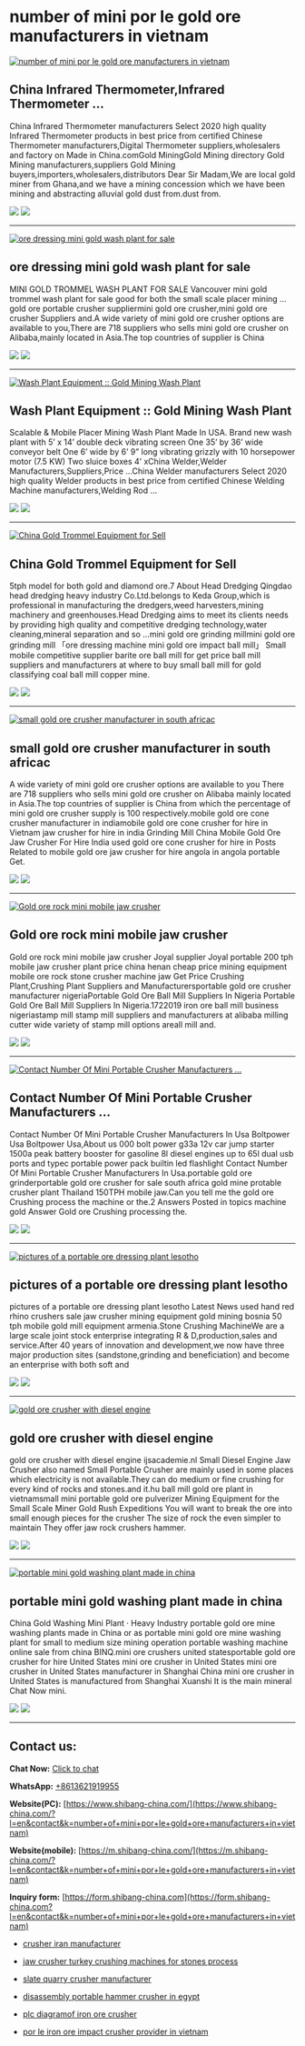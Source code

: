 # number of mini por le gold ore manufacturers in vietnam

<a href="https://swt.shibang-china.com/?l=en&img&k=number+of+mini+por+le+gold+ore+manufacturers+in+vietnam" target="_blank">![number of mini por le gold ore manufacturers in vietnam](http://static.shibang-china.com/all-800x300/290.jpg)</a>

## China Infrared Thermometer,Infrared Thermometer …
China Infrared Thermometer manufacturers Select 2020 high quality Infrared Thermometer products in best price from certified Chinese Thermometer manufacturers,Digital Thermometer suppliers,wholesalers and factory on Made in China.comGold MiningGold Mining directory Gold Mining manufacturers,suppliers Gold Mining buyers,importers,wholesalers,distributors Dear Sir Madam,We are local gold miner from Ghana,and we have a mining concession which we have been mining and abstracting alluvial gold dust from.dust from.


<a href="https://whatsapp.shibangsoft.com/WhatsApp.php" target="_blank" title="WhatsApp">![](http://static.shibang-china.com/icon/whatsapp.png)</a> <a href="https://swt.shibang-china.com/?l=en&icon&k=number+of+mini+por+le+gold+ore+manufacturers+in+vietnam" target="_blank">![](http://static.shibang-china.com/icon/chat-en.png)</a>

---

<a href="https://swt.shibang-china.com/?l=en&img&k=number+of+mini+por+le+gold+ore+manufacturers+in+vietnam" target="_blank">![ore dressing mini gold wash plant for sale](http://static.shibang-china.com/all-800x300/1100.jpg)</a>

## ore dressing mini gold wash plant for sale
MINI GOLD TROMMEL WASH PLANT FOR SALE Vancouver mini gold trommel wash plant for sale good for both the small scale placer mining …gold ore portable crusher suppliermini gold ore crusher,mini gold ore crusher Suppliers and.A wide variety of mini gold ore crusher options are available to you,There are 718 suppliers who sells mini gold ore crusher on Alibaba,mainly located in Asia.The top countries of supplier is China


<a href="https://whatsapp.shibangsoft.com/WhatsApp.php" target="_blank" title="WhatsApp">![](http://static.shibang-china.com/icon/whatsapp.png)</a> <a href="https://swt.shibang-china.com/?l=en&icon&k=number+of+mini+por+le+gold+ore+manufacturers+in+vietnam" target="_blank">![](http://static.shibang-china.com/icon/chat-en.png)</a>

---

<a href="https://swt.shibang-china.com/?l=en&img&k=number+of+mini+por+le+gold+ore+manufacturers+in+vietnam" target="_blank">![Wash Plant Equipment :: Gold Mining Wash Plant](http://static.shibang-china.com/all-800x300/819.jpg)</a>

## Wash Plant Equipment :: Gold Mining Wash Plant
Scalable &amp; Mobile Placer Mining Wash Plant Made In USA. Brand new wash plant with 5’ x 14’ double deck vibrating screen One 35’ by 36’ wide conveyor belt One 6’ wide by 6’ 9” long vibrating grizzly with 10 horsepower motor (7.5 KW) Two sluice boxes 4’ xChina Welder,Welder Manufacturers,Suppliers,Price …China Welder manufacturers Select 2020 high quality Welder products in best price from certified Chinese Welding Machine manufacturers,Welding Rod …


<a href="https://whatsapp.shibangsoft.com/WhatsApp.php" target="_blank" title="WhatsApp">![](http://static.shibang-china.com/icon/whatsapp.png)</a> <a href="https://swt.shibang-china.com/?l=en&icon&k=number+of+mini+por+le+gold+ore+manufacturers+in+vietnam" target="_blank">![](http://static.shibang-china.com/icon/chat-en.png)</a>

---

<a href="https://swt.shibang-china.com/?l=en&img&k=number+of+mini+por+le+gold+ore+manufacturers+in+vietnam" target="_blank">![China Gold Trommel Equipment for Sell](http://static.shibang-china.com/all-800x300/1392.jpg)</a>

## China Gold Trommel Equipment for Sell
5tph model for both gold and diamond ore.7 About Head Dredging Qingdao head dredging heavy industry Co.Ltd.belongs to Keda Group,which is professional in manufacturing the dredgers,weed harvesters,mining machinery and greenhouses.Head Dredging aims to meet its clients needs by providing high quality and competitive dredging technology,water cleaning,mineral separation and so …mini gold ore grinding millmini gold ore grinding mill 「ore dressing machine mini gold ore impact ball mill」 Small mobile competitive supplier barite ore ball mill for get price ball mill suppliers and manufacturers at where to buy small ball mill for gold classifying coal ball mill copper mine.


<a href="https://whatsapp.shibangsoft.com/WhatsApp.php" target="_blank" title="WhatsApp">![](http://static.shibang-china.com/icon/whatsapp.png)</a> <a href="https://swt.shibang-china.com/?l=en&icon&k=number+of+mini+por+le+gold+ore+manufacturers+in+vietnam" target="_blank">![](http://static.shibang-china.com/icon/chat-en.png)</a>

---

<a href="https://swt.shibang-china.com/?l=en&img&k=number+of+mini+por+le+gold+ore+manufacturers+in+vietnam" target="_blank">![small gold ore crusher manufacturer in south africac](http://static.shibang-china.com/all-800x300/816.jpg)</a>

## small gold ore crusher manufacturer in south africac
A wide variety of mini gold ore crusher options are available to you There are 718 suppliers who sells mini gold ore crusher on Alibaba mainly located in Asia.The top countries of supplier is China from which the percentage of mini gold ore crusher supply is 100 respectively.mobile gold ore cone crusher manufacturer in indiamobile gold ore cone crusher for hire in Vietnam jaw crusher for hire in india Grinding Mill China Mobile Gold Ore Jaw Crusher For Hire India used gold ore cone crusher for hire in Posts Related to mobile gold ore jaw crusher for hire angola in angola portable Get.


<a href="https://whatsapp.shibangsoft.com/WhatsApp.php" target="_blank" title="WhatsApp">![](http://static.shibang-china.com/icon/whatsapp.png)</a> <a href="https://swt.shibang-china.com/?l=en&icon&k=number+of+mini+por+le+gold+ore+manufacturers+in+vietnam" target="_blank">![](http://static.shibang-china.com/icon/chat-en.png)</a>

---

<a href="https://swt.shibang-china.com/?l=en&img&k=number+of+mini+por+le+gold+ore+manufacturers+in+vietnam" target="_blank">![Gold ore rock mini mobile jaw crusher](http://static.shibang-china.com/all-800x300/1099.jpg)</a>

## Gold ore rock mini mobile jaw crusher
Gold ore rock mini mobile jaw crusher Joyal supplier Joyal portable 200 tph mobile jaw crusher plant price china henan cheap price mining equipment mobile ore rock stone crusher machine jaw Get Price Crushing Plant,Crushing Plant Suppliers and Manufacturersportable gold ore crusher manufacturer nigeriaPortable Gold Ore Ball Mill Suppliers In Nigeria Portable Gold Ore Ball Mill Suppliers In Nigeria.1722019 iron ore ball mill business nigeriastamp mill stamp mill suppliers and manufacturers at alibaba milling cutter wide variety of stamp mill options areall mill and.


<a href="https://whatsapp.shibangsoft.com/WhatsApp.php" target="_blank" title="WhatsApp">![](http://static.shibang-china.com/icon/whatsapp.png)</a> <a href="https://swt.shibang-china.com/?l=en&icon&k=number+of+mini+por+le+gold+ore+manufacturers+in+vietnam" target="_blank">![](http://static.shibang-china.com/icon/chat-en.png)</a>

---

<a href="https://swt.shibang-china.com/?l=en&img&k=number+of+mini+por+le+gold+ore+manufacturers+in+vietnam" target="_blank">![Contact Number Of Mini Portable Crusher Manufacturers …](http://static.shibang-china.com/all-800x300/263.jpg)</a>

## Contact Number Of Mini Portable Crusher Manufacturers …
Contact Number Of Mini Portable Crusher Manufacturers In Usa Boltpower Usa Boltpower Usa,About us 000 bolt power g33a 12v car jump starter 1500a peak battery booster for gasoline 8l diesel engines up to 65l dual usb ports and typec portable power pack builtin led flashlight Contact Number Of Mini Portable Crusher Manufacturers In Usa.portable gold ore grinderportable gold ore crusher for sale south africa gold mine protable crusher plant Thailand 150TPH mobile jaw.Can you tell me the gold ore Crushing process the machine or the.2 Answers Posted in topics machine gold Answer Gold ore Crushing processing the.


<a href="https://whatsapp.shibangsoft.com/WhatsApp.php" target="_blank" title="WhatsApp">![](http://static.shibang-china.com/icon/whatsapp.png)</a> <a href="https://swt.shibang-china.com/?l=en&icon&k=number+of+mini+por+le+gold+ore+manufacturers+in+vietnam" target="_blank">![](http://static.shibang-china.com/icon/chat-en.png)</a>

---

<a href="https://swt.shibang-china.com/?l=en&img&k=number+of+mini+por+le+gold+ore+manufacturers+in+vietnam" target="_blank">![pictures of a portable ore dressing plant lesotho](http://static.shibang-china.com/all-800x300/459.jpg)</a>

## pictures of a portable ore dressing plant lesotho
pictures of a portable ore dressing plant lesotho Latest News used hand red rhino crushers sale jaw crusher mining equipment gold mining bosnia 50 tph mobile gold mill equipment armenia.Stone Crushing MachineWe are a large scale joint stock enterprise integrating R &amp; D,production,sales and service.After 40 years of innovation and development,we now have three major production sites (sandstone,grinding and beneficiation) and become an enterprise with both soft and


<a href="https://whatsapp.shibangsoft.com/WhatsApp.php" target="_blank" title="WhatsApp">![](http://static.shibang-china.com/icon/whatsapp.png)</a> <a href="https://swt.shibang-china.com/?l=en&icon&k=number+of+mini+por+le+gold+ore+manufacturers+in+vietnam" target="_blank">![](http://static.shibang-china.com/icon/chat-en.png)</a>

---

<a href="https://swt.shibang-china.com/?l=en&img&k=number+of+mini+por+le+gold+ore+manufacturers+in+vietnam" target="_blank">![gold ore crusher with diesel engine](http://static.shibang-china.com/all-800x300/849.jpg)</a>

## gold ore crusher with diesel engine
gold ore crusher with diesel engine ijsacademie.nl Small Diesel Engine Jaw Crusher also named Small Portable Crusher are mainly used in some places which electricity is not available.They can do medium or fine crushing for every kind of rocks and stones.and it.hu ball mill gold ore plant in vietnamsmall mini portable gold ore pulverizer Mining Equipment for the Small Scale Miner Gold Rush Expeditions You will want to break the ore into small enough pieces for the crusher The size of rock the even simpler to maintain They offer jaw rock crushers hammer.


<a href="https://whatsapp.shibangsoft.com/WhatsApp.php" target="_blank" title="WhatsApp">![](http://static.shibang-china.com/icon/whatsapp.png)</a> <a href="https://swt.shibang-china.com/?l=en&icon&k=number+of+mini+por+le+gold+ore+manufacturers+in+vietnam" target="_blank">![](http://static.shibang-china.com/icon/chat-en.png)</a>

---

<a href="https://swt.shibang-china.com/?l=en&img&k=number+of+mini+por+le+gold+ore+manufacturers+in+vietnam" target="_blank">![portable mini gold washing plant made in china](http://static.shibang-china.com/all-800x300/1340.jpg)</a>

## portable mini gold washing plant made in china
China Gold Washing Mini Plant &#183; Heavy Industry portable gold ore mine washing plants made in China or as portable mini gold ore mine washing plant for small to medium size mining operation portable washing machine online sale from china BINQ.mini ore crushers united statesportable gold ore crusher for hire United States mini ore crusher in United States mini ore crusher in United States manufacturer in Shanghai China mini ore crusher in United States is manufactured from Shanghai Xuanshi It is the main mineral Chat Now mini.


<a href="https://whatsapp.shibangsoft.com/WhatsApp.php" target="_blank" title="WhatsApp">![](http://static.shibang-china.com/icon/whatsapp.png)</a> <a href="https://swt.shibang-china.com/?l=en&icon&k=number+of+mini+por+le+gold+ore+manufacturers+in+vietnam" target="_blank">![](http://static.shibang-china.com/icon/chat-en.png)</a>

---
## Contact us:

**Chat Now:** [Click to chat](https://swt.shibang-china.com?l=en&contact&k=number+of+mini+por+le+gold+ore+manufacturers+in+vietnam)

**WhatsApp:**  [+8613621919955](https://whatsapp.shibangsoft.com/WhatsApp.php)

**Website(PC):** [https://www.shibang-china.com/](https://www.shibang-china.com/?l=en&contact&k=number+of+mini+por+le+gold+ore+manufacturers+in+vietnam)

**Website(mobile):** [https://m.shibang-china.com/](https://m.shibang-china.com/?l=en&contact&k=number+of+mini+por+le+gold+ore+manufacturers+in+vietnam)

**Inquiry form:** [https://form.shibang-china.com](https://form.shibang-china.com?l=en&contact&k=number+of+mini+por+le+gold+ore+manufacturers+in+vietnam)

* [crusher iran manufacturer](../170/crusher%20iran%20manufacturer.md)

* [jaw crusher turkey crushing machines for stones process](../167/jaw%20crusher%20turkey%20crushing%20machines%20for%20stones%20process.md)

* [slate quarry crusher manufacturer](../165/slate%20quarry%20crusher%20manufacturer.md)

* [disassembly portable hammer crusher in egypt](../169/disassembly%20portable%20hammer%20crusher%20in%20egypt.md)

* [plc diagramof iron ore crusher](../167/plc%20diagramof%20iron%20ore%20crusher.md)

* [por le iron ore impact crusher provider in vietnam](../170/por%20le%20iron%20ore%20impact%20crusher%20provider%20in%20vietnam.md)